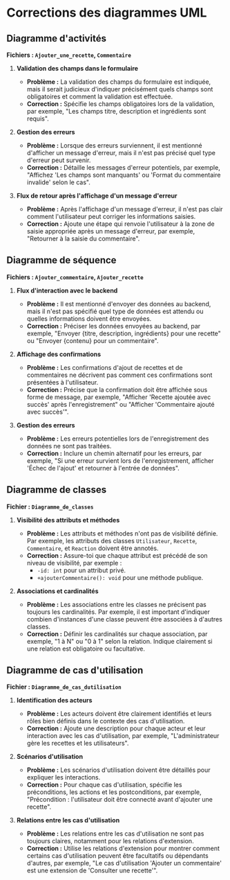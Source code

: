 # Corrections des diagrammes UML

## Diagramme d'activités
**Fichiers : `Ajouter_une_recette`, `Commentaire`**

1. **Validation des champs dans le formulaire**
   - **Problème :** La validation des champs du formulaire est indiquée, mais il serait judicieux d'indiquer précisément quels champs sont obligatoires et comment la validation est effectuée.
   - **Correction :** Spécifie les champs obligatoires lors de la validation, par exemple, "Les champs titre, description et ingrédients sont requis".

2. **Gestion des erreurs**
   - **Problème :** Lorsque des erreurs surviennent, il est mentionné d'afficher un message d'erreur, mais il n'est pas précisé quel type d'erreur peut survenir.
   - **Correction :** Détaille les messages d'erreur potentiels, par exemple, "Affichez 'Les champs sont manquants' ou 'Format du commentaire invalide' selon le cas".

3. **Flux de retour après l'affichage d'un message d'erreur**
   - **Problème :** Après l'affichage d'un message d'erreur, il n'est pas clair comment l'utilisateur peut corriger les informations saisies.
   - **Correction :** Ajoute une étape qui renvoie l'utilisateur à la zone de saisie appropriée après un message d'erreur, par exemple, "Retourner à la saisie du commentaire".

## Diagramme de séquence
**Fichiers : `Ajouter_commentaire`, `Ajouter_recette`**

1. **Flux d'interaction avec le backend**
   - **Problème :** Il est mentionné d'envoyer des données au backend, mais il n'est pas spécifié quel type de données est attendu ou quelles informations doivent être envoyées.
   - **Correction :** Préciser les données envoyées au backend, par exemple, "Envoyer {titre, description, ingrédients} pour une recette" ou "Envoyer {contenu} pour un commentaire".

2. **Affichage des confirmations**
   - **Problème :** Les confirmations d'ajout de recettes et de commentaires ne décrivent pas comment ces confirmations sont présentées à l'utilisateur.
   - **Correction :** Précise que la confirmation doit être affichée sous forme de message, par exemple, "Afficher 'Recette ajoutée avec succès' après l'enregistrement" ou "Afficher 'Commentaire ajouté avec succès'".

3. **Gestion des erreurs**
   - **Problème :** Les erreurs potentielles lors de l'enregistrement des données ne sont pas traitées.
   - **Correction :** Inclure un chemin alternatif pour les erreurs, par exemple, "Si une erreur survient lors de l'enregistrement, afficher 'Échec de l'ajout' et retourner à l'entrée de données".

## Diagramme de classes
**Fichier : `Diagramme_de_classes`**

1. **Visibilité des attributs et méthodes**
   - **Problème :** Les attributs et méthodes n'ont pas de visibilité définie. Par exemple, les attributs des classes `Utilisateur`, `Recette`, `Commentaire`, et `Reaction` doivent être annotés.
   - **Correction :** Assure-toi que chaque attribut est précédé de son niveau de visibilité, par exemple :
     - `-id: int` pour un attribut privé.
     - `+ajouterCommentaire(): void` pour une méthode publique.

2. **Associations et cardinalités**
   - **Problème :** Les associations entre les classes ne précisent pas toujours les cardinalités. Par exemple, il est important d'indiquer combien d'instances d'une classe peuvent être associées à d'autres classes.
   - **Correction :** Définir les cardinalités sur chaque association, par exemple, "1 à N" ou "0 à 1" selon la relation. Indique clairement si une relation est obligatoire ou facultative.

## Diagramme de cas d'utilisation
**Fichier : `Diagramme_de_cas_dutilisation`**

1. **Identification des acteurs**
   - **Problème :** Les acteurs doivent être clairement identifiés et leurs rôles bien définis dans le contexte des cas d'utilisation.
   - **Correction :** Ajoute une description pour chaque acteur et leur interaction avec les cas d'utilisation, par exemple, "L'administrateur gère les recettes et les utilisateurs".

2. **Scénarios d'utilisation**
   - **Problème :** Les scénarios d'utilisation doivent être détaillés pour expliquer les interactions.
   - **Correction :** Pour chaque cas d'utilisation, spécifie les préconditions, les actions et les postconditions, par exemple, "Précondition : l'utilisateur doit être connecté avant d'ajouter une recette".

3. **Relations entre les cas d'utilisation**
   - **Problème :** Les relations entre les cas d'utilisation ne sont pas toujours claires, notamment pour les relations d'extension.
   - **Correction :** Utilise les relations d'extension pour montrer comment certains cas d'utilisation peuvent être facultatifs ou dépendants d'autres, par exemple, "Le cas d'utilisation 'Ajouter un commentaire' est une extension de 'Consulter une recette'".

